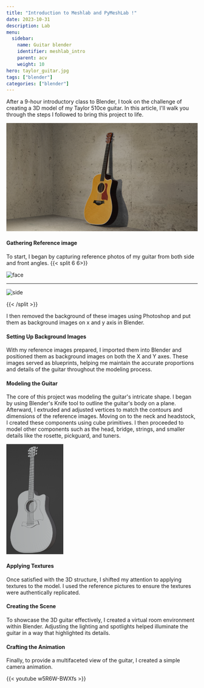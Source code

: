```yaml
---
title: "Introduction to Meshlab and PyMeshLab !"
date: 2023-10-31
description: Lab
menu:
  sidebar:
    name: Guitar blender
    identifier: meshlab_intro
    parent: acv
    weight: 10
hero: taylor_guitar.jpg
tags: ["blender"]
categories: ["blender"]
---
```


After a 9-hour introductory class to Blender, I took on the challenge of creating a 3D model of my Taylor 510ce guitar. In this article, I'll walk you through the steps I followed to bring this project to life.

![Rendered image](/posts/cg/blender-project/taylor_guitar.png)

#### Gathering Reference image
To start, I began by capturing reference photos of my guitar from both side and front angles. 
{{< split 6 6>}}

<img src="/posts/cg/blender-project/face_guitar.png" alt="face" height="500">


---

<img src="/posts/cg/blender-project/side_guitar.png" alt="side" height="500">


{{< /split >}}

I then removed the background of these images using Photoshop and put them as background images on x and y axis in Blender.




#### Setting Up Background Images
With my reference images prepared, I imported them into Blender and positioned them as background images on both the X and Y axes. These images served as blueprints, helping me maintain the accurate proportions and details of the guitar throughout the modeling process.

#### Modeling the Guitar
The core of this project was modeling the guitar's intricate shape. I began by using Blender's Knife tool to outline the guitar's body on a plane. Afterward, I extruded and adjusted vertices to match the contours and dimensions of the reference images.
Moving on to the neck and headstock, I created these components using cube primitives.
I then proceeded to model other components such as the head, bridge, strings, and smaller details like the rosette, pickguard, and tuners.

<img src="/posts/cg/blender-project/guitar_shape.png" alt="shape" width="150">


#### Applying Textures
Once satisfied with the 3D structure, I shifted my attention to applying textures to the model. I used the reference pictures to ensure the textures were authentically replicated. 


#### Creating the Scene
To showcase the 3D guitar effectively, I created a virtual room environment within Blender. Adjusting the lighting and spotlights helped illuminate the guitar in a way that highlighted its details.

#### Crafting the Animation
Finally, to provide a multifaceted view of the guitar, I created a simple camera animation. 




{{< youtube w5R6W-BWXfs >}}

